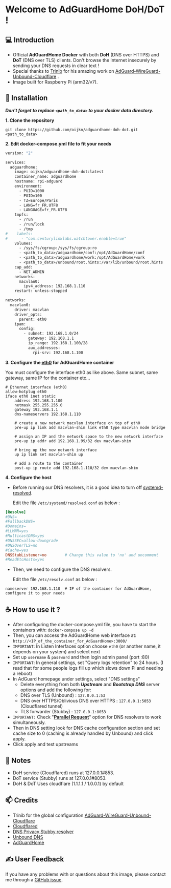 # Welcome to AdGuardHome DoH/DoT !

## 💻 Introduction

- Official **AdGuardHome Docker** with both **DoH** (DNS over HTTPS) and **DoT** (DNS over TLS) clients.
Don't browse the Internet insecurely by sending your DNS requests in clear text !
- Special thanks to [Trinib](https://github.com/trinib/AdGuard-WireGuard-Unbound-Cloudflare) for his amazing work on [AdGuard-WireGuard-Unbound-Cloudflare](https://github.com/trinib/AdGuard-WireGuard-Unbound-Cloudflare/blob/main/README.md) .
- Image built for Raspberry Pi (arm32/v7).

## 🚀 Installation

**_Don't forget to replace `<path_to_data>` to your docker data directory._**

**1. Clone the repository**

`git clone https://github.com/oijkn/adguardhome-doh-dot.git <path_to_data>`

**2. Edit docker-compose.yml file to fit your needs**

```dockerfile
version: "2"                                                           # Docker Compose version for Portainer

services:
  adguardhome:
    image: oijkn/adguardhome-doh-dot:latest
    container_name: adguardhome
    hostname: rpi-adguard
    environment:
      - PUID=1000                                                      # User ID (UID)
      - PGID=100                                                       # Group ID (GID)
      - TZ=Europe/Paris                                                # Timezone
      - LANG=fr_FR.UTF8                                                # Language
      - LANGUAGE=fr_FR.UTF8                                            # Language (same as LANG)
    tmpfs:
      - /run
      - /run/lock
      - /tmp
#    labels:
#      - "com.centurylinklabs.watchtower.enable=true"                  # Watchtower (auto update)
    volumes:
      - /sys/fs/cgroup:/sys/fs/cgroup:ro
      - <path_to_data>/adguardhome/conf:/opt/AdGuardHome/conf          # Configure '<path_to_data>' to your needs
      - <path_to_data>/adguardhome/work:/opt/AdGuardHome/work          # Configure '<path_to_data>' to your needs
      - <path_to_data>/unbound/root.hints:/var/lib/unbound/root.hints  # Configure '<path_to_data>' to your needs
    cap_add:
      - NET_ADMIN
    networks:
      macvlan0:
        ipv4_address: 192.168.1.110                                    # IP of the container for AdGuardHome, configure it to your needs
    restart: unless-stopped

networks:
  macvlan0:
    driver: macvlan
    driver_opts:
      parent: eth0                                                     # Parent interface, configure it depending on your interface name
    ipam:
      config:
        - subnet: 192.168.1.0/24                                       # Subnet of the container
          gateway: 192.168.1.1                                         # Gateway of the network
          ip_range: 192.168.1.100/28                                   # Usable Host IP Range: 192.168.1.97 - 192.168.1.110
          aux_addresses:
            rpi-srv: 192.168.1.100                                     # Reserved for RPi Server (IP of the host)
```

**3. Configure the [eth0](https://github.com/oijkn/adguardhome-doh-dot/blob/main/network/interfaces.d/eth0) for AdGuardHome container**

You must configure the interface eth0 as like above. Same subnet, same gateway, same IP for the container etc...

````shell
# Ethernet interface (eth0)
allow-hotplug eth0
iface eth0 inet static
    address 192.168.1.100
    netmask 255.255.255.0
    gateway 192.168.1.1
    dns-nameservers 192.168.1.110

    # create a new network macvlan interface on top of eth0
    pre-up ip link add macvlan-shim link eth0 type macvlan mode bridge

    # assign an IP and the network space to the new network interface
    pre-up ip addr add 192.168.1.99/32 dev macvlan-shim

    # bring up the new network interface
    up ip link set macvlan-shim up

    # add a route to the container
    post-up ip route add 192.168.1.110/32 dev macvlan-shim
````

**4. Configure the host**

- Before running our DNS resolvers, it is a good idea to turn off [systemd-resolved](https://www.freedesktop.org/software/systemd/man/systemd-resolved.service.html).

  Edit the file `/etc/systemd/resolved.conf` as below :

```toml
[Resolve]
#DNS=
#FallbackDNS=
#Domains=
#LLMNR=yes
#MulticastDNS=yes
#DNSSEC=allow-downgrade
#DNSOverTLS=no
#Cache=yes
DNSStubListener=no        # Change this value to 'no' and uncomment
#ReadEtcHosts=yes

```

- Then, we need to configure the DNS resolvers.

  Edit the file `/etc/resolv.conf` as below :

```
nameserver 192.168.1.110  # IP of the container for AdGuardHome, configure it to your needs
```


## ☕ How to use it ?

- After configuring the docker-compose.yml file, you have to start the containers with: `docker-compose up -d`
- Then, you can access the AdGuardHome web interface at: `http://<IP_of_the_container_for_AdGuardHome>:3000/`
- `IMPORTANT`: In Listen Interfaces option choose `eth0` (or another name, it depends on your system) and select next
- Set up `username` & `password` and then login admin panel (port :80)
- `IMPORTANT`: In general settings, set "Query logs retention" to 24 hours. (I read that for some people logs fill up which slows down Pi and needing a reboot)
- In AdGuard homepage under settings, select "DNS settings"
  - Delete everything from both _**Upstream**_ and _**Bootstrap DNS**_ server options and add the following for:
  - DNS over TLS (Unbound) : `127.0.0.1:53`
  - DNS over HTTPS/Oblivious DNS over HTTPS : `127.0.0.1:5053` (Cloudflared tunnel)
  - TLS forwarder (Stubby) : `127.0.0.1:8053` 
- `IMPORTANT:` Check "<a href="https://adguard.com/en/blog/in-depth-review-adguard-home.html#dns"><b>Parallel Request</b></a>" option for DNS resolvers to work simultaneously.
- Then in DNS setting look for DNS cache configuration section and set cache size to 0 (caching is already handled by Unbound) and click apply.
- Click apply and test upstreams

## 📝 Notes

- DoH service (Cloudflared) runs at 127.0.0.1#853.
- DoT service (Stubby) runs at 127.0.0.1#8053.
- DoH & DoT Uses cloudflare (1.1.1.1 / 1.0.0.1) by default

## 📫 Credits

- Trinib for the global configuration [AdGuard-WireGuard-Unbound-Cloudflare](https://github.com/trinib/AdGuard-WireGuard-Unbound-Cloudflare)
- [Cloudflared](https://developers.cloudflare.com/)
- [DNS Privacy Stubby resolver](https://github.com/getdnsapi/stubby)
- [Unbound DNS](https://unbound.net/)
- [AdGuardHome](https://github.com/AdguardTeam/AdGuardHome/blob/master/README.md)

## ✍️ User Feedback

If you have any problems with or questions about this image, please contact me through a [GitHub issue](https://github.com/oijkn/adguardhome-doh-dot/issues).